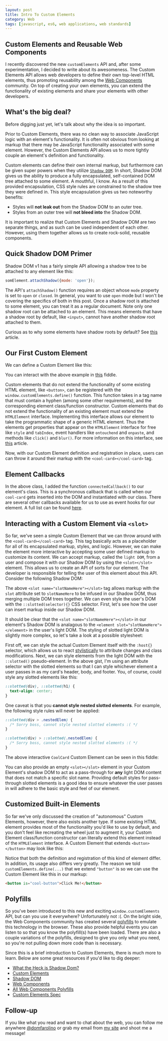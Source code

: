 ```yaml
---
layout: post
title: Intro To Custom Elements
category: Web
tags: [javascript, es6, web applications, web standards]
---
```


## Custom Elements and Reusable Web Components

I recently discovered the new `customElements` API and, after some experimentation,
I decided to write about its awesomeness. The Custom Elements API allows web developers
to define their own top-level HTML elements, thus promoting reusability among the
[Web Components](http://webcomponents.org/) community. On top of creating your own
elements, you can extend the functionality of existing elements and share your elements
with other developers.

## What's the big deal?

Before digging just yet, let's talk about why the idea is so important.

Prior to Custom Elements, there was no clean way to associate JavaScript logic with an
element's functionality. It is often not obvious from looking at markup that there may
be JavaScript functionality associated with some element. However, the Custom Elements
API allows us to more tightly couple an element's definition and functionality.

Custom elements can define their own internal markup, but furthermore can be given super
powers when they utilize [`Shadow DOM`](http://w3c.github.io/webcomponents/spec/shadow/).
In short, Shadow DOM gives us the ability to produce a fully encapsulated, self-contained
DOM tree attached to some element. A mouthful, I know. As a result of this provided
encapsulation, CSS style rules are constrained to the shadow tree they were defined in.
This style encapsulation gives us two noteworthy benefits:

 - Styles will **not leak out** from the Shadow DOM to an outer tree.
 - Styles from an outer tree will **not bleed into** the Shadow DOM.

It is important to realize that Custom Elements and Shadow DOM are two separate things,
and as such can be used independent of each other. However, using them together allows
us to create rock-solid, reusable components.

## Quick Shadow DOM Primer

Shadow DOM v1 has a fairly simple API allowing a shadow tree to be attached to any
element like this:

```js
somElement.attachShadow({mode: 'open'});
```

The API's `attachShadow()` function requires an object whose `mode` property is set
to `open` or `closed`. In general, you want to use `open` mode but I won't be covering
the specifics of both in this post. Once a shadow root is attached to some element, you
can treat it as a regular document. Note only one shadow root can be attached to an
element. This means elements that have a shadow root by default, like `<input>`, cannot
have another shadow root attached to them.

Curious as to why some elements have shadow roots by default? See
[this](https://glazkov.com/2011/01/14/what-the-heck-is-shadow-dom/) article.

## Our First Custom Element

We can define a Custom Element like this:

<script src="https://gist.github.com/domfarolino/3cc609b871f534c9a7a6c2575938f30c.js"></script>

You can interact with the above example in [this](https://jsfiddle.net/domfarolino/799fo1r0/)
fiddle.

Custom elements that do not extend the functionality of some existing HTML element, like
`<button>`, can be registered with the `window.customElements.define()` function. This
function takes in a tag name that must contain a hyphen (among some other requirements),
and the corresponding element class/function constructor. Custom elements that do not extend
the functionality of an existing element must extend the `HTMLElement` interface. Implementing
this interface allows our element to take the programmatic shape of a generic HTML element.
Thus the elements get properties that appear on the `HTMLElement` interface for free like
`style` and `tabIndex`, event handlers like `ontouchend` and `onpaste`, and methods like
`click()` and `blur()`. For more information on this interface, see
[this](https://developer.mozilla.org/en-US/docs/Web/API/HTMLElement) article.

Now, with our Custom Element definition and registration in place, users can can throw it
around their markup with the `<cool-card></cool-card>` tag.

## Element Callbacks

In the above class, I added the function `connectedCallback()` to our element's class. This
is a synchronous callback that is called when our `cool-card` gets inserted into the DOM and
instantiated with our class. There are several other callbacks available for us to use as event
hooks for our element. A full list can be found
[here](https://developers.google.com/web/fundamentals/getting-started/primers/customelements#reactions).

## Interacting with a Custom Element via `<slot>`

So far, we've seen a simple Custom Element that we can throw around with the
`<cool-card></cool-card>` tag. This tag basically acts as a placeholder for all
of its encapsulated markup, styles, and logic. However, we can make the element
more interactive by accepting some user defined markup to customize its content.
We can accept markup, called the `light DOM`, from a user and compose it with our
Shadow DOM by using the `<slot></slot>` element. This allows us to create an API
of sorts for our element. The developer is responsible for telling the user of
this element about this API. Consider the following Shadow DOM:

<script src="https://gist.github.com/domfarolino/071653d1886c3916fbed9c18a3e2ce27.js"></script>

The above `<slot name="slotNameHere"></slot>` tag allows markup with the `slot` attribute
set to `slotNameHere` to be infused in our Shadow DOM, thus merging multiple DOM trees
together. We can even style the user's DOM with the `::slotted(selector){}` CSS selector.
First, let's see how the user can insert markup inside our Shadow DOM.

<script src="https://gist.github.com/domfarolino/46f48631bad63974e6f16f92db6233b4.js"></script>

It should be clear that the `<slot name="slotNameHere"></slot>` in our element's Shadow DOM
is analagous to the `<element slot="slotNameHere"></element>` in the user's light DOM. The
styling of slotted light DOM is slightly more complex, so let's take a look at a possible
stylesheet:

<script src="https://gist.github.com/domfarolino/2326099d38dc1887c2b34166cb4f44ed.js"></script>

First off, we can style the actual Custom Element itself with the `:host{}` selector, which
allows us to react
[stylistically](https://developers.google.com/web/fundamentals/getting-started/primers/shadowdom#contextstyling)
to attribute changes and class modifications. Next, we can style elements from the light DOM with the `::slotted()`
pseudo-element. In the above gist, I'm using an attribute selector with the slotted elements so that I can style
whichever element a user passes in as my card's header, body, and footer. You, of course, could style any slotted
elements like this:

```css
::slotted(div), ::slotted(h1) {
  text-align: center;
}
```

One caveat is that you **cannot style nested slotted elements**. For example, the following
style rules will never be applied:

```css
::slotted(div > .nestedElem) {
  /* Sorry boss, cannot style nested slotted elements :( */
}

::slotted(div) > ::slotted(.nestedElem) {
  /* Sorry boss, cannot style nested slotted elements :( */
}
```

The above interactive `CoolCard` Custom Element can be seen in this fiddle:

<script async src="//jsfiddle.net/domfarolino/n39ntatm/embed/html,result/"></script>

You can also provide an empty `<slot></slot>` element in your Custom Element's shadow
DOM to act as a pass-through for **any** light DOM content that does not match a specific
slot name. Providing default styles for pass-through slotted elements is a good idea to
ensure whatever the user passes in will adhere to the basic style and feel of our element.

## Customized Built-in Elements

So far we've only discussed the creation of "autonomous" Custom Elements, however, there
also exists another type. If some existing HTML element provides most of the functionality
you'd like to use by default, and you don't feel like recreating the wheel just to augment
it, your Custom Element class/function constructor can literally extend this element instead
of the `HTMLElement` interface. A Custom Element that extends `<button></button>` may look
like this:

<script src="https://gist.github.com/domfarolino/abbc6d7a3693501bc43d0dc576cb11d0.js"></script>

Notice that both the definition and registration of this kind of element differ. In addition,
its usage also differs very greatly. The reason we told `customElements.define(...)` that we
extend `"button"` is so we can use the Custom Element like this in our markup:

```html
<button is="cool-button">Click Me!</button>
```

## Polyfills

So you've been introduced to this new and exciting `window.customElements` API, but can you use
it everywhere? Unfortunately not :(. On the bright side, the Web Components community has created
several [polyfills](http://webcomponents.org/polyfills/) to emulate this technology in the browser.
These also provide helpful events you can listen to so that you know the polyfill(s) have been
loaded. There are also a couple variations of the polyfills, designed to give you only what you need,
so you're not pulling down more code than is necessary.

Since this is a brief introduction to Custom Elements, there is much more to learn. Below are some
great resources if you'd like to dig deeper:

 - [What the Heck is Shadow Dom?](https://glazkov.com/2011/01/14/what-the-heck-is-shadow-dom/)
 - [Custom Elements](https://developers.google.com/web/fundamentals/getting-started/primers/customelements)
 - [Shadow DOM](https://developers.google.com/web/fundamentals/getting-started/primers/shadowdom)
 - [Web Components](http://webcomponents.org/articles/introduction-to-custom-elements/)
 - [All Web Components Polyfills](http://webcomponents.org/polyfills/)
 - [Custom Elements Spec](https://www.w3.org/TR/custom-elements/)

## Follow-up

If you like what you read and want to chat about the web, you can follow me anywhere
[@domfarolino](https://twitter.com/domfarolino) or grab my email from
[my site](https://domfarolino.com) and shoot me a message!
